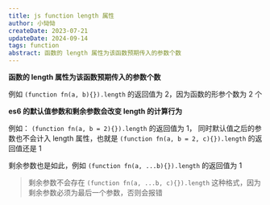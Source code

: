 ```yaml
---
title: js function length 属性
author: 小恸恸
createDate: 2023-07-21
updateDate: 2024-09-14
tags: function
abstract: 函数的 length 属性为该函数预期传入的参数个数
---
```


**函数的 length 属性为该函数预期传入的参数个数**

例如 `(function fn(a, b){}).length` 的返回值为 2，因为函数的形参个数为 2 个

**es6 的默认值参数和剩余参数会改变 length 的计算行为**

例如： `(function fn(a, b = 2){}).length` 的返回值为 1， 同时默认值之后的参数也不会计入 length 属性，也就是 `(function fn(a, b = 2, c){}).length` 的返回值还是 1

剩余参数也是如此，例如 `(function fn(a, ...b){}).length` 的返回值为 1

> 剩余参数不会存在 `(function fn(a, ...b, c){}).length` 这种格式，因为剩余参数必须为最后一个参数，否则会报错

